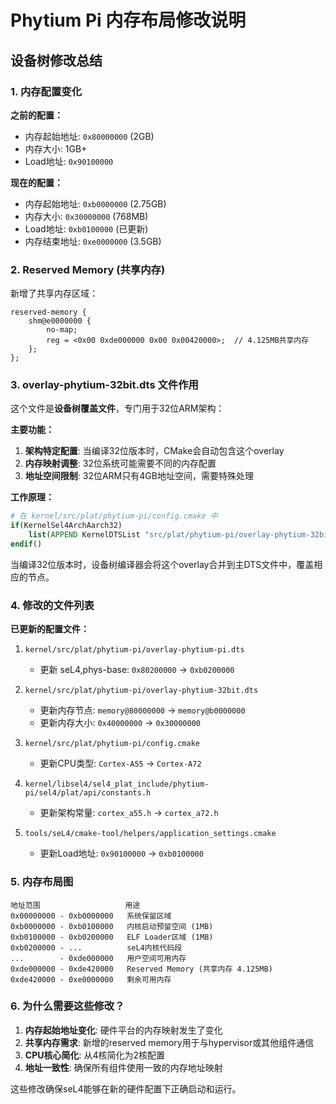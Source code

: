 # Phytium Pi 内存布局修改说明

## 设备树修改总结

### 1. 内存配置变化
**之前的配置：**
- 内存起始地址: `0x80000000` (2GB)
- 内存大小: 1GB+
- Load地址: `0x90100000`

**现在的配置：**
- 内存起始地址: `0xb0000000` (2.75GB)
- 内存大小: `0x30000000` (768MB)
- Load地址: `0xb0100000` (已更新)
- 内存结束地址: `0xe0000000` (3.5GB)

### 2. Reserved Memory (共享内存)
新增了共享内存区域：
```dts
reserved-memory {
    shm@e0000000 {
        no-map;
        reg = <0x00 0xde000000 0x00 0x00420000>;  // 4.125MB共享内存
    };
};
```

### 3. overlay-phytium-32bit.dts 文件作用

这个文件是**设备树覆盖文件**，专门用于32位ARM架构：

**主要功能：**
1. **架构特定配置**: 当编译32位版本时，CMake会自动包含这个overlay
2. **内存映射调整**: 32位系统可能需要不同的内存配置
3. **地址空间限制**: 32位ARM只有4GB地址空间，需要特殊处理

**工作原理：**
```cmake
# 在 kernel/src/plat/phytium-pi/config.cmake 中
if(KernelSel4ArchAarch32)
    list(APPEND KernelDTSList "src/plat/phytium-pi/overlay-phytium-32bit.dts")
endif()
```

当编译32位版本时，设备树编译器会将这个overlay合并到主DTS文件中，覆盖相应的节点。

### 4. 修改的文件列表

**已更新的配置文件：**
1. `kernel/src/plat/phytium-pi/overlay-phytium-pi.dts`
   - 更新 seL4,phys-base: `0x80200000` → `0xb0200000`

2. `kernel/src/plat/phytium-pi/overlay-phytium-32bit.dts`
   - 更新内存节点: `memory@80000000` → `memory@b0000000`
   - 更新内存大小: `0x40000000` → `0x30000000`

3. `kernel/src/plat/phytium-pi/config.cmake`
   - 更新CPU类型: `Cortex-A55` → `Cortex-A72`

4. `kernel/libsel4/sel4_plat_include/phytium-pi/sel4/plat/api/constants.h`
   - 更新架构常量: `cortex_a55.h` → `cortex_a72.h`

5. `tools/seL4/cmake-tool/helpers/application_settings.cmake`
   - 更新Load地址: `0x90100000` → `0xb0100000`

### 5. 内存布局图

```
地址范围                   用途
0x00000000 - 0xb0000000   系统保留区域
0xb0000000 - 0xb0100000   内核启动预留空间 (1MB)
0xb0100000 - 0xb0200000   ELF Loader区域 (1MB) 
0xb0200000 - ...          seL4内核代码段
...        - 0xde000000   用户空间可用内存
0xde000000 - 0xde420000   Reserved Memory (共享内存 4.125MB)
0xde420000 - 0xe0000000   剩余可用内存
```

### 6. 为什么需要这些修改？

1. **内存起始地址变化**: 硬件平台的内存映射发生了变化
2. **共享内存需求**: 新增的reserved memory用于与hypervisor或其他组件通信
3. **CPU核心简化**: 从4核简化为2核配置
4. **地址一致性**: 确保所有组件使用一致的内存地址映射

这些修改确保seL4能够在新的硬件配置下正确启动和运行。

